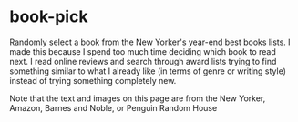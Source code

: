 # book-pick
Randomly select a book from the New Yorker's year-end best books lists.
I made this because I spend too much time deciding which book to read next. I read online reviews and search through award lists trying to find something similar to what I already like (in terms of genre or writing style) instead of trying something completely new. 

Note that the text and images on this page are from the New Yorker, Amazon, Barnes and Noble, or Penguin Random House
